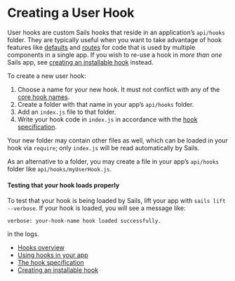 # Creating a User Hook

User hooks are custom Sails hooks that reside in an application&rsquo;s `api/hooks` folder.  They are typically useful when you want to take advantage of hook features like [defaults](http://sailsjs.org/documentation/concepts/extending-sails/Hooks/hookspec/defaults.html) and [routes](http://sailsjs.org/documentation/concepts/extending-sails/Hooks/hookspec/routes.html) for code that is used by multiple components in a single app.  If you wish to re-use a hook in *more than one* Sails app, see [creating an installable hook](http://sailsjs.org/documentation/concepts/extending-sails/Hooks/installablehooks.html) instead.

To create a new user hook:

1. Choose a name for your new hook.  It must not conflict with any of the [core hook names](https://github.com/balderdashy/sails/blob/master/lib/app/configuration/default-hooks.js).
2. Create a folder with that name in your app&rsquo;s `api/hooks` folder.
3. Add an `index.js` file to that folder.
4. Write your hook code in `index.js` in accordance with the [hook specification](http://sailsjs.org/documentation/concepts/extending-sails/Hooks/hookspec).

Your new folder may contain other files as well, which can be loaded in your hook via `require`; only `index.js` will be read automatically by Sails.

As an alternative to a folder, you may create a file in your app&rsquo;s `api/hooks` folder like `api/hooks/myUserHook.js`.

#### Testing that your hook loads properly

To test that your hook is being loaded by Sails, lift your app with `sails lift --verbose`.  If your hook is loaded, you will see a message like:

`verbose: your-hook-name hook loaded successfully.`

in the logs.

* [Hooks overview](http://sailsjs.org/documentation/concepts/extending-sails/Hooks)
* [Using hooks in your app](http://sailsjs.org/documentation/concepts/extending-sails/Hooks/usinghooks.html)
* [The hook specification](http://sailsjs.org/documentation/concepts/extending-sails/Hooks/hookspec)
* [Creating an installable hook](http://sailsjs.org/documentation/concepts/extending-sails/Hooks/installablehooks.html)

<docmeta name="uniqueID" value="Hooks75000">
<docmeta name="displayName" value="User Hooks">
<docmeta name="stabilityIndex" value="3">
